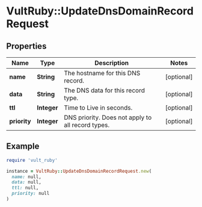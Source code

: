 # VultRuby::UpdateDnsDomainRecordRequest

## Properties

| Name | Type | Description | Notes |
| ---- | ---- | ----------- | ----- |
| **name** | **String** | The hostname for this DNS record. | [optional] |
| **data** | **String** | The DNS data for this record type. | [optional] |
| **ttl** | **Integer** | Time to Live in seconds. | [optional] |
| **priority** | **Integer** | DNS priority. Does not apply to all record types. | [optional] |

## Example

```ruby
require 'vult_ruby'

instance = VultRuby::UpdateDnsDomainRecordRequest.new(
  name: null,
  data: null,
  ttl: null,
  priority: null
)
```

